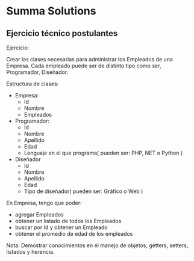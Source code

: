 # Summa Solutions

Ejercicio técnico postulantes
-----------------------------

Ejercicio:
 
Crear las clases necesarias para administrar los Empleados de una Empresa. Cada empleado puede ser de distinto tipo como ser, Programador, Diseñador.


Estructura de clases:

* Empresa:
  * Id
  * Nombre
  * Empleados
* Programador:
  * Id
  * Nombre
  * Apellido
  * Edad
  * Lenguaje en el que programa( pueden ser: PHP, NET o Python  )
* Diseñador
  * Id
  * Nombre
  * Apellido
  * Edad
  * Tipo de diseñador( pueden ser: Gráfico o Web )

En Empresa, tengo que poder:

* agregar Empleados
* obtener un listado de todos los Empleados
* buscar por Id y obtener un Empleado
* obtener el promedio de edad de los empleados

Nota: Demostrar conocimientos en el manejo de objetos, getters, setters, listados y herencia. 
